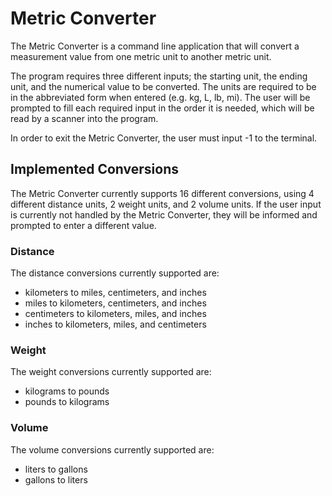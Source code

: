 # Metric Converter
The Metric Converter is a command line application that will convert a measurement value from one metric unit to another metric unit.

The program requires three different inputs; the starting unit, the ending unit, and the numerical value to be converted. The units are required to be in the abbreviated form when entered (e.g. kg, L, lb, mi). The user will be prompted to fill each required input in the order it is needed, which will be read by a scanner into the program.

In order to exit the Metric Converter, the user must input -1 to the terminal.

## Implemented Conversions
The Metric Converter currently supports 16 different conversions, using 4 different distance units, 2 weight units, and 2 volume units. If the user input is currently not handled by the Metric Converter, they will be informed and prompted to enter a different value.

### Distance
The distance conversions currently supported are:
- kilometers to miles, centimeters, and inches
- miles to kilometers, centimeters, and inches
- centimeters to kilometers, miles, and inches
- inches to kilometers, miles, and centimeters

### Weight
The weight conversions currently supported are:
- kilograms to pounds
- pounds to kilograms

### Volume
The volume conversions currently supported are:
- liters to gallons
- gallons to liters

